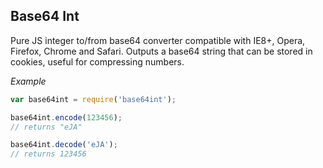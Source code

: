 Base64 Int
----------

Pure JS integer to/from base64 converter compatible with IE8+, Opera, Firefox, Chrome and Safari. Outputs a base64 string that can be stored in cookies, useful for compressing numbers.

_Example_
```javascript
var base64int = require('base64int');

base64int.encode(123456);
// returns "eJA"

base64int.decode('eJA');
// returns 123456
```

